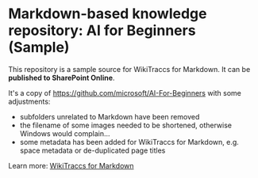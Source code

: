 # Markdown-based knowledge repository: AI for Beginners (Sample)

This repository is a sample source for WikiTraccs for Markdown. It can be **published to SharePoint Online**.

It's a copy of https://github.com/microsoft/AI-For-Beginners with some adjustments:

- subfolders unrelated to Markdown have been removed
- the filename of some images needed to be shortened, otherwise Windows would complain...
- some metadata has been added for WikiTraccs for Markdown, e.g. space metadata or de-duplicated page titles

Learn more: [WikiTraccs for Markdown](https://www.wikitransformationproject.com/wikitraccs-for-markdown)